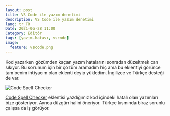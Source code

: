 ```yaml
---
layout: post
title: VS Code ile yazım denetimi
description: VS Code ile yazım denetimi
lang: tr_TR
Date: 2021-06-28 11:00
Category: Editör
tags: [yazım-hatası, vscode]
image:
  feature: vscode.png
---
```


Kod yazarken gözümden kaçan yazım hatalarını sonradan düzeltmek can sıkıyor. Bu sorunum için bir çözüm aramadım hiç ama bu eklentiyi görünce tam benim ihtiyacım olan eklenti deyip yükledim. İngilizce ve Türkçe desteği de var.

![Code Spell Checker](https://fatihhayrioglu.com/images/code-spell-checker.gif)

[Code Spell Checker](https://marketplace.visualstudio.com/items?itemName=streetsidesoftware.code-spell-checker) eklentisi yazdığımız kod içindeki hatalı olan yazımları bize gösteriyor. Ayrıca düzgün halini öneriyor. Türkçe kısmında biraz sorunlu çalışsa da iş görüyor.